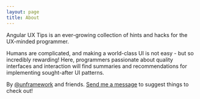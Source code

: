 ```yaml
---
layout: page
title: About
---
```


Angular UX Tips is an ever-growing collection of hints and hacks for the UX-minded programmer.

Humans are complicated, and making a world-class UI is not easy - but so incredibly rewarding! Here, programmers passionate about quality interfaces and interaction will find summaries and recommendations for implementing sought-after UI patterns.

By <a href="https://twitter.com/unframework">@unframework</a> and friends. [Send me a message](https://twitter.com/intent/tweet?text=@unframework%20check%20this%20out) to suggest things to check out!
